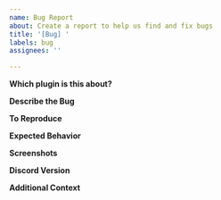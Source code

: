 ```yaml
---
name: Bug Report
about: Create a report to help us find and fix bugs
title: '[Bug] '
labels: bug
assignees: ''

---
```


**Which plugin is this about?**
<!-- A clear and concise description of what the bug is. -->

**Describe the Bug**
<!-- A clear and concise description of what the bug is. -->

**To Reproduce**
<!-- Steps to reproduce the behavior -->

**Expected Behavior**
<!-- A clear and concise description of what you expected to happen. -->

**Screenshots**
<!-- If applicable, add screenshots to help explain your problem. -->

**Discord Version**
<!-- Stable, Canary, PTB -->

**Additional Context**
<!-- Add any other context about the problem here. -->
